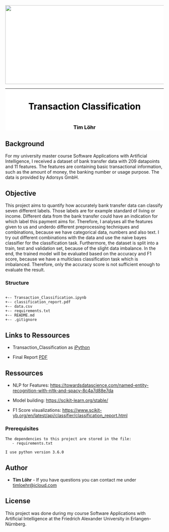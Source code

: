  <div style="background-color:white">
  <div align="center">
    <img src="https://www.fau.de/wp-content/themes/FAU-Einrichtungen/img/logos/fau-logo-240x65.svg" width="700" height="250">
    <hr>
    <h1 style="color:black">Transaction Classification<h1>
    <h3 style="color:black">Tim Löhr<h3>
  </div>
</div>    

## Background
For my university master course Software Applications with Artificial Intelligence, I received a dataset of bank transfer data with 209 datapoints and 11 features. The features are containing basic transactional information, such as the amount of money, the banking number or usage purpose. The data is provided by Adorsys GmbH.

## Objective
This project aims to quantify how accurately bank transfer data can classify seven different labels. Those labels are for example standard of living or income. Different data from the bank transfer could have an indication for which label this payment aims for. Therefore, I analyses all the features given to us and underdo different preprocessing techniques and combinations, because we have categorical data, numbers and also text.
I try out different combinations with the data and use the naive bayes classifier for the classification task. Furthermore, the dataset is split into a train, test and validation set, because of the slight data imbalance.
In the end, the trained model will be evaluated based on the accuracy and F1 score, because we have a multiclass classification task which is imbalanced. Therefore, only the accuracy score is not sufficient enough to evaluate the result.

### Structure

```

+-- Transaction_Classification.ipynb  
+-- classification_report.pdf            
+-- data.csv                         
+-- requirements.txt                    
+-- README.md
+-- .gitignore              

```
## Links to Ressources

- Transaction_Classification as [iPython](https://github.com/Mavengence/SAKI_Homework_1/blob/master/Transaction_Classification.ipynb)

- Final Report [PDF](https://github.com/Mavengence/SAKI_Homework_1/blob/master/classification_report.pdf)

## Ressources

- NLP for Features: https://towardsdatascience.com/named-entity-recognition-with-nltk-and-spacy-8c4a7d88e7da

- Model building: https://scikit-learn.org/stable/

- F1 Score visualizations: https://www.scikit-yb.org/en/latest/api/classifier/classification_report.html

### Prerequisites

```
The dependencies to this project are stored in the file:
   - requirements.txt

I use python version 3.6.0
```

## Author

* **Tim Löhr** - If you have questions you can contact me under timloehr@icloud.com

## License

This project was done during my course Software Applications with Artificial Intelligence at the Friedrich Alexander University in Erlangen-Nürnberg.
